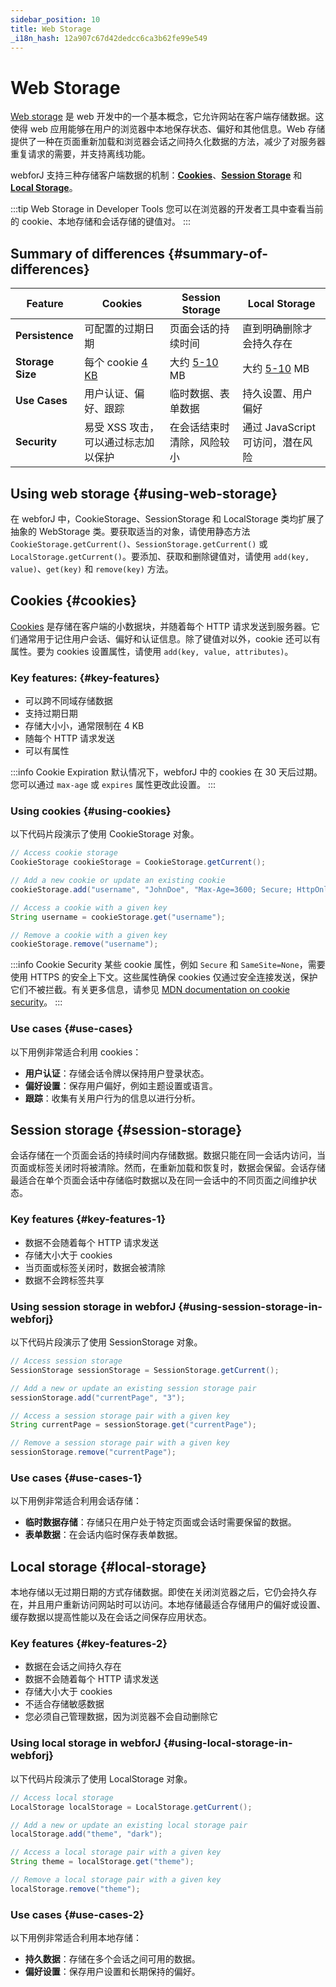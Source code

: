 ```yaml
---
sidebar_position: 10
title: Web Storage
_i18n_hash: 12a907c67d42dedcc6ca3b62fe99e549
---
```

<!-- vale off -->
# Web Storage <DocChip chip='since' label='23.06' />
<!-- vale on -->

[Web storage](https://developer.mozilla.org/en-US/docs/Web/API/Web_Storage_API) 是 web 开发中的一个基本概念，它允许网站在客户端存储数据。这使得 web 应用能够在用户的浏览器中本地保存状态、偏好和其他信息。Web 存储提供了一种在页面重新加载和浏览器会话之间持久化数据的方法，减少了对服务器重复请求的需要，并支持离线功能。

webforJ 支持三种存储客户端数据的机制：[**Cookies**](#cookies)、[**Session Storage**](#session-storage) 和 [**Local Storage**](#local-storage)。

:::tip Web Storage in Developer Tools
您可以在浏览器的开发者工具中查看当前的 cookie、本地存储和会话存储的键值对。
:::

## Summary of differences {#summary-of-differences}
| Feature            | Cookies                                      | Session Storage                          | Local Storage                            |
|--------------------|----------------------------------------------|------------------------------------------|------------------------------------------|
| **Persistence**    | 可配置的过期日期                           | 页面会话的持续时间                        | 直到明确删除才会持久存在                |
| **Storage Size**   | 每个 cookie [4 KB](https://en.wikipedia.org/wiki/HTTP_cookie#Implementation)                             | 大约 [5-10](https://en.wikipedia.org/wiki/Web_storage#Storage_size) MB                           | 大约 [5-10](https://en.wikipedia.org/wiki/Web_storage#Storage_size) MB                           |
| **Use Cases**      | 用户认证、偏好、跟踪                        | 临时数据、表单数据                        | 持久设置、用户偏好                       |
| **Security**       | 易受 XSS 攻击，可以通过标志加以保护       | 在会话结束时清除，风险较小                | 通过 JavaScript 可访问，潜在风险        |

## Using web storage {#using-web-storage}
在 webforJ 中，<JavadocLink type="foundation" location="com/webforj/webstorage/CookieStorage" code='true'>CookieStorage</JavadocLink>、<JavadocLink type="foundation" location="com/webforj/webstorage/SessionStorage" code='true'>SessionStorage</JavadocLink> 和 <JavadocLink type="foundation" location="com/webforj/webstorage/LocalStorage" code='true'>LocalStorage</JavadocLink> 类均扩展了抽象的 <JavadocLink type="foundation" location="com/webforj/webstorage/WebStorage" code='true'>WebStorage</JavadocLink> 类。要获取适当的对象，请使用静态方法 `CookieStorage.getCurrent()`、`SessionStorage.getCurrent()` 或 `LocalStorage.getCurrent()`。要添加、获取和删除键值对，请使用 `add(key, value)`、`get(key)` 和 `remove(key)` 方法。

## Cookies {#cookies}
[Cookies](https://developer.mozilla.org/en-US/docs/Web/HTTP/Cookies) 是存储在客户端的小数据块，并随着每个 HTTP 请求发送到服务器。它们通常用于记住用户会话、偏好和认证信息。除了键值对以外，cookie 还可以有属性。要为 cookies 设置属性，请使用 `add(key, value, attributes)`。

### Key features: {#key-features}
- 可以跨不同域存储数据
- 支持过期日期
- 存储大小小，通常限制在 4 KB
- 随每个 HTTP 请求发送
- 可以有属性

:::info Cookie Expiration
默认情况下，webforJ 中的 cookies 在 30 天后过期。您可以通过 `max-age` 或 `expires` 属性更改此设置。
:::

### Using cookies {#using-cookies}

以下代码片段演示了使用 <JavadocLink type="foundation" location="com/webforj/webstorage/CookieStorage" code='true'>CookieStorage</JavadocLink> 对象。

```java
// Access cookie storage
CookieStorage cookieStorage = CookieStorage.getCurrent();

// Add a new cookie or update an existing cookie
cookieStorage.add("username", "JohnDoe", "Max-Age=3600; Secure; HttpOnly");

// Access a cookie with a given key
String username = cookieStorage.get("username");

// Remove a cookie with a given key
cookieStorage.remove("username");
```
:::info Cookie Security
某些 cookie 属性，例如 `Secure` 和 `SameSite=None`，需要使用 HTTPS 的安全上下文。这些属性确保 cookies 仅通过安全连接发送，保护它们不被拦截。有关更多信息，请参见 [MDN documentation on cookie security](https://developer.mozilla.org/en-US/docs/Web/HTTP/Cookies#security)。
:::

### Use cases {#use-cases}
以下用例非常适合利用 cookies：

- **用户认证**：存储会话令牌以保持用户登录状态。
- **偏好设置**：保存用户偏好，例如主题设置或语言。
- **跟踪**：收集有关用户行为的信息以进行分析。

## Session storage {#session-storage}
会话存储在一个页面会话的持续时间内存储数据。数据只能在同一会话内访问，当页面或标签关闭时将被清除。然而，在重新加载和恢复时，数据会保留。会话存储最适合在单个页面会话中存储临时数据以及在同一会话中的不同页面之间维护状态。

### Key features {#key-features-1}
- 数据不会随着每个 HTTP 请求发送
- 存储大小大于 cookies
- 当页面或标签关闭时，数据会被清除
- 数据不会跨标签共享

### Using session storage in webforJ {#using-session-storage-in-webforj}

以下代码片段演示了使用 <JavadocLink type="foundation" location="com/webforj/webstorage/SessionStorage" code='true'>SessionStorage</JavadocLink> 对象。

```java
// Access session storage
SessionStorage sessionStorage = SessionStorage.getCurrent();

// Add a new or update an existing session storage pair
sessionStorage.add("currentPage", "3");

// Access a session storage pair with a given key
String currentPage = sessionStorage.get("currentPage");

// Remove a session storage pair with a given key
sessionStorage.remove("currentPage");
```

### Use cases {#use-cases-1}
以下用例非常适合利用会话存储：

- **临时数据存储**：存储只在用户处于特定页面或会话时需要保留的数据。
- **表单数据**：在会话内临时保存表单数据。

## Local storage {#local-storage}
本地存储以无过期日期的方式存储数据。即使在关闭浏览器之后，它仍会持久存在，并且用户重新访问网站时可以访问。本地存储最适合存储用户的偏好或设置、缓存数据以提高性能以及在会话之间保存应用状态。

### Key features {#key-features-2}

- 数据在会话之间持久存在
- 数据不会随着每个 HTTP 请求发送
- 存储大小大于 cookies
- 不适合存储敏感数据
- 您必须自己管理数据，因为浏览器不会自动删除它

### Using local storage in webforJ {#using-local-storage-in-webforj}

以下代码片段演示了使用 <JavadocLink type="foundation" location="com/webforj/webstorage/LocalStorage" code='true'>LocalStorage</JavadocLink> 对象。

```java
// Access local storage
LocalStorage localStorage = LocalStorage.getCurrent();

// Add a new or update an existing local storage pair
localStorage.add("theme", "dark");

// Access a local storage pair with a given key
String theme = localStorage.get("theme");

// Remove a local storage pair with a given key
localStorage.remove("theme");
```

### Use cases {#use-cases-2}
以下用例非常适合利用本地存储：

- **持久数据**：存储在多个会话之间可用的数据。
- **偏好设置**：保存用户设置和长期保持的偏好。
